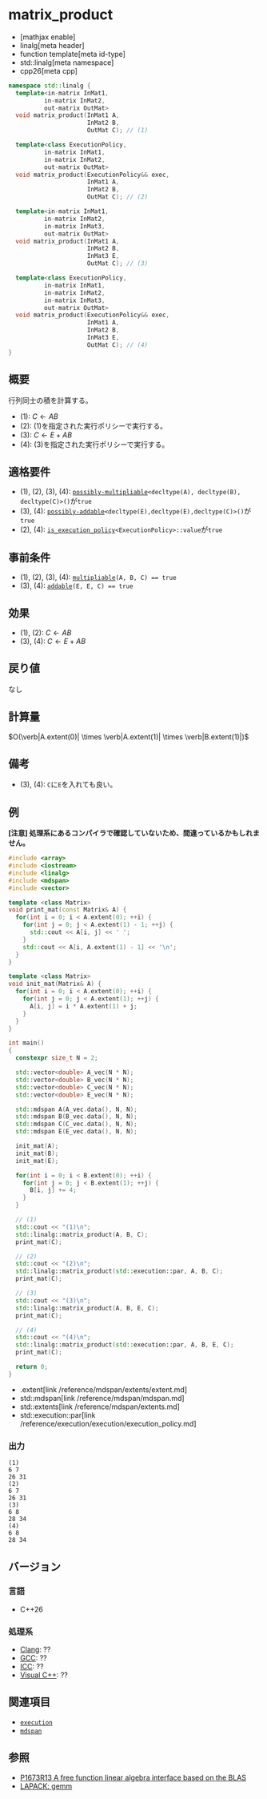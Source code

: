 # matrix_product


* [mathjax enable]
* linalg[meta header]
* function template[meta id-type]
* std::linalg[meta namespace]
* cpp26[meta cpp]


```cpp
namespace std::linalg {
  template<in-matrix InMat1,
          in-matrix InMat2,
          out-matrix OutMat>
  void matrix_product(InMat1 A,
                      InMat2 B,
                      OutMat C); // (1)

  template<class ExecutionPolicy,
          in-matrix InMat1,
          in-matrix InMat2,
          out-matrix OutMat>
  void matrix_product(ExecutionPolicy&& exec,
                      InMat1 A,
                      InMat2 B,
                      OutMat C); // (2)

  template<in-matrix InMat1,
          in-matrix InMat2,
          in-matrix InMat3,
          out-matrix OutMat>
  void matrix_product(InMat1 A,
                      InMat2 B,
                      InMat3 E,
                      OutMat C); // (3)

  template<class ExecutionPolicy,
          in-matrix InMat1,
          in-matrix InMat2,
          in-matrix InMat3,
          out-matrix OutMat>
  void matrix_product(ExecutionPolicy&& exec,
                      InMat1 A,
                      InMat2 B,
                      InMat3 E,
                      OutMat C); // (4)
}
```


## 概要
行列同士の積を計算する。

- (1): $C \leftarrow AB$
- (2): (1)を指定された実行ポリシーで実行する。
- (3): $C \leftarrow E + AB$
- (4): (3)を指定された実行ポリシーで実行する。


## 適格要件
- (1), (2), (3), (4): [`possibly-multipliable`](possibly-multipliable.md)`<decltype(A), decltype(B), decltype(C)>()`が`true`
- (3), (4): [`possibly-addable`](possibly-addable.md)`<decltype(E),decltype(E),decltype(C)>()`が`true`
- (2), (4): [`is_execution_policy`](/reference/execution/is_execution_policy.md)`<ExecutionPolicy>::value`が`true`


## 事前条件
- (1), (2), (3), (4): [`multipliable`](multipliable.md)`(A, B, C) == true`
- (3), (4): [`addable`](addable.md)`(E, E, C) == true`


## 効果
- (1), (2): $C \leftarrow AB$
- (3), (4): $C \leftarrow E + AB$


## 戻り値
なし


## 計算量
$O(\verb|A.extent(0)| \times \verb|A.extent(1)| \times \verb|B.extent(1)|)$


## 備考
- (3), (4): `C`に`E`を入れても良い。


## 例
**[注意] 処理系にあるコンパイラで確認していないため、間違っているかもしれません。**

```cpp example
#include <array>
#include <iostream>
#include <linalg>
#include <mdspan>
#include <vector>

template <class Matrix>
void print_mat(const Matrix& A) {
  for(int i = 0; i < A.extent(0); ++i) {
    for(int j = 0; j < A.extent(1) - 1; ++j) {
      std::cout << A[i, j] << ' ';
    }
    std::cout << A[i, A.extent(1) - 1] << '\n';
  }
}

template <class Matrix>
void init_mat(Matrix& A) {
  for(int i = 0; i < A.extent(0); ++i) {
    for(int j = 0; j < A.extent(1); ++j) {
      A[i, j] = i * A.extent(1) + j;
    }
  }
}

int main()
{
  constexpr size_t N = 2;

  std::vector<double> A_vec(N * N);
  std::vector<double> B_vec(N * N);
  std::vector<double> C_vec(N * N);
  std::vector<double> E_vec(N * N);

  std::mdspan A(A_vec.data(), N, N);
  std::mdspan B(B_vec.data(), N, N);
  std::mdspan C(C_vec.data(), N, N);
  std::mdspan E(E_vec.data(), N, N);

  init_mat(A);
  init_mat(B);
  init_mat(E);

  for(int i = 0; i < B.extent(0); ++i) {
    for(int j = 0; j < B.extent(1); ++j) {
      B[i, j] += 4;
    }
  }

  // (1)
  std::cout << "(1)\n";
  std::linalg::matrix_product(A, B, C);
  print_mat(C);

  // (2)
  std::cout << "(2)\n";
  std::linalg::matrix_product(std::execution::par, A, B, C);
  print_mat(C);

  // (3)
  std::cout << "(3)\n";
  std::linalg::matrix_product(A, B, E, C);
  print_mat(C);

  // (4)
  std::cout << "(4)\n";
  std::linalg::matrix_product(std::execution::par, A, B, E, C);
  print_mat(C);

  return 0;
}
```
* .extent[link /reference/mdspan/extents/extent.md]
* std::mdspan[link /reference/mdspan/mdspan.md]
* std::extents[link /reference/mdspan/extents.md]
* std::execution::par[link /reference/execution/execution/execution_policy.md]


### 出力
```
(1)
6 7
26 31
(2)
6 7
26 31
(3)
6 8
28 34
(4)
6 8
28 34
```


## バージョン
### 言語
- C++26

### 処理系
- [Clang](/implementation.md#clang): ??
- [GCC](/implementation.md#gcc): ??
- [ICC](/implementation.md#icc): ??
- [Visual C++](/implementation.md#visual_cpp): ??


## 関連項目
- [`execution`](/reference/execution.md)
- [`mdspan`](/reference/mdspan.md)


## 参照
- [P1673R13 A free function linear algebra interface based on the BLAS](https://www.open-std.org/jtc1/sc22/wg21/docs/papers/2023/p1673r13.html)
- [LAPACK: gemm](https://netlib.org/lapack/explore-html/dd/d09/group__gemm.html)

